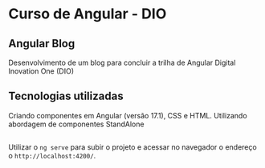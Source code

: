 # Curso de Angular - DIO

## Angular Blog
Desenvolvimento de um blog para concluir a trilha de Angular Digital Inovation One (DIO)

## Tecnologias utilizadas
Criando componentes em Angular (versão 17.1), CSS e HTML. Utilizando abordagem de componentes StandAlone

## 

Utilizar o  `ng serve`  para subir o projeto e acessar no navegador o endereço o `http://localhost:4200/`. 

